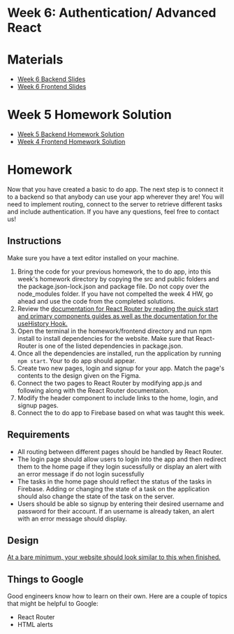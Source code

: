 
# Week 6: Authentication/ Advanced React

# Materials

- [Week 6 Backend Slides](https://docs.google.com/presentation/d/1Tdx5eecNcbTzh-zfqAhKxoNq6zOCcDbaNgryTzVrUpY/edit?usp=sharing)
- [Week 6 Frontend Slides](https://docs.google.com/presentation/d/1bM2j7-tuf_L5ugvYeFaloZi0bIqFHgiEdKHAMquKqGA/edit?usp=sharing)


# Week 5 Homework Solution

- [Week 5 Backend Homework Solution](https://github.com/tpeo/full-stack-learning-repo-fall-2021/blob/main/Week_5/homework/backend/index_solution.js)
- [Week 4 Frontend Homework Solution](https://codesandbox.io/s/to-do-complete-vrxzf?file=/src/components/Header/Header.js)

# Homework
Now that you have created a basic to do app. The next step is to connect it to a backend so that anybody can use your app wherever they are! You will need to implement routing, connect to the server to retrieve different tasks and include authentication. If you have any questions, feel free to contact us! 

## Instructions
Make sure you have a text editor installed on your machine.
1. Bring the code for your previous homework, the to do app, into this week's homework directory by copying the src and public folders and the package.json-lock.json and package file. Do not copy over the node_modules folder. If you have not compelted the week 4 HW, go ahead and use the code from the completed solutions. 
2. Review the [documentation for React Router by reading the quick start and primary components guides as well as the documentation for the useHistory Hook.](https://reactrouter.com/web/guides/quick-start)
3. Open the terminal in the homework/frontend directory and run npm install to install dependencies for the website. Make sure that React-Router is one of the listed dependencies in package.json. 
4. Once all the dependencies are installed, run the application by running `npm start`. Your to do app should appear.
5. Create two new pages, login and signup for your app. Match the page's contents to the design given on the Figma. 
7. Connect the two pages to React Router by modifying app.js and following along with the React Router documentaion. 
8. Modify the header component to include links to the home, login, and signup pages.
9. Connect the to do app to Firebase based on what was taught this week. 

## Requirements
- All routing between different pages should be handled by React Router.
- The login page should allow users to login into the app and then redirect them to the home page if they login sucessfully or display an alert with an error message if do not login sucessfully
- The tasks in the home page should reflect the status of the tasks in Firebase. Adding or changing the state of a task on the application should also change the state of the task on the server.
- Users should be able so signup by entering their desired username and password for their account. If an username is already taken, an alert with an error message should display. 

## Design
[At a bare minimum, your website should look similar to this when finished.](https://www.figma.com/file/EP26zpvSwnc7k7Il8PCajM/To-Do-App?node-id=0%3A1)

## Things to Google
Good engineers know how to learn on their own. Here are a couple of topics that might be helpful to Google:
- React Router
- HTML alerts
